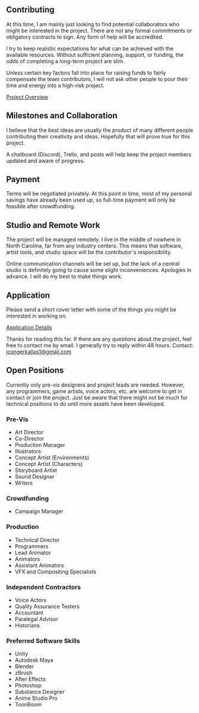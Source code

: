 ## Contributing
At this time, I am mainly just looking to find potential collaborators who might be interested in the project.  There are not any  formal commitments or obligatory contracts to sign.  Any form of help will be accredited.

I try to keep realistic expectations for what can be achieved with the available resources.  Without sufficient planning, support, or funding, the odds of completing a long-term project are slim.  

Unless certain key factors fall into place for raising funds to fairly compensate the team contributors, I will not ask other people to pour their time and energy into a high-risk project.

[Project Overview](https://github.com/jcongerkallas1/Folkvangr/blob/master/DOCUMENTATION.md)

## Milestones and Collaboration
I believe that the best ideas are usually the product of many different people contributing their creativity and ideas.  Hopefully that will prove true for this project.  

A chatboard (Discord), Trello, and posts will help keep the project members updated and aware of progress.

## Payment
Terms will be negotiated privately.  At this point in time, most of my personal savings have already been used up, so full-time payment will only be feasible after crowdfunding.

## Studio and Remote Work
The project will be managed remotely.  I live in the middle of nowhere in North Carolina, far from any industry centers.  This means that software, artist tools, and studio space will be the contributor's responsibility.

Online communication channels will be set up, but the lack of a central studio is definitely going to cause some slight inconveniences.  Apologies in advance.  I will do my best to make things work.

## Application
Please send a short cover letter with some of the things you might be interested in working on. 

[Application Details](https://github.com/jcongerkallas1/Folkvangr/blob/master/Jobs/Application.md)

Thanks for reading this far.  If there are any questions about the project, feel free to contact me by email.  I generally try to reply within 48 hours.
Contact: jcongerkallas1@gmail.com

## Open Positions
Currently only pre-vis designers and project leads are needed.  However, any programmers, game artists, voice actors, etc. are welcome to get in contact or join the project.  Just be aware that there might not be much for technical positions to do until more assets have been developed.

### Pre-Vis
- Art Director
- Co-Director
- Production Manager 
- Illustrators
- Concept Artist (Environments)
- Concept Artist (Characters)
- Storyboard Artist
- Sound Designer
- Writers

### Crowdfunding
- Campaign Manager

### Production
- Technical Director
- Programmers
- Lead Animator
- Animators
- Assistant Animators
- VFX and Compositing Specialists

### Independent Contractors
- Voice Actors
- Quality Assurance Testers
- Accountant
- Paralegal Advisor
- Historians

### Preferred Software Skills
- Unity
- Autodesk Maya
- Blender
- zBrush
- After Effects
- Photoshop
- Substance Designer
- Anime Studio Pro
- ToonBoom

